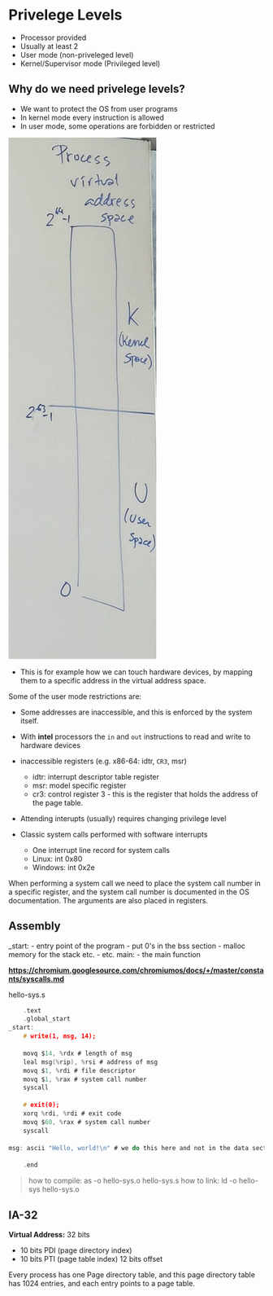 # Privelege Levels

- Processor provided
- Usually at least 2
- User mode (non-priveleged level)
- Kernel/Supervisor mode (Privileged level)

## Why do we need privelege levels?

- We want to protect the OS from user programs
- In kernel mode every instruction is allowed
- In user mode, some operations are forbidden or restricted

![Proccess Virtual Address Space](<proccess_virtual_address_space.jpg>)

- This is for example how we can touch hardware devices, by mapping them to a specific address in the virtual address space.

Some of the user mode restrictions are:

- Some addresses are inaccessible, and this is enforced by the system itself.
- With **intel** processors the `in` and `out` instructions to read and write to hardware devices
- inaccessible registers (e.g. x86-64: idtr, `CR3`, msr)
  - idtr: interrupt descriptor table register
  - msr: model specific register
  - cr3: control register 3 - this is the register that holds the address of the page table.

- Attending interupts (usually) requires changing privilege level
- Classic system calls performed with software interrupts
  - One interrupt line record for system calls
  - Linux: int 0x80
  - Windows: int 0x2e

When performing a system call we need to place the system call number in a specific register, and the system call number is documented in the OS documentation.
The arguments are also placed in registers.

## Assembly

_start: - entry point of the program
    - put 0's in the bss section
    - malloc memory for the stack etc.
    - etc.
main: - the main function

**<https://chromium.googlesource.com/chromiumos/docs/+/master/constants/syscalls.md>**

hello-sys.s

```c
    .text
    .global_start
_start:
    # write(1, msg, 14);

    movq $14, %rdx # length of msg
    leal msg(%rip), %rsi # address of msg
    movq $1, %rdi # file descriptor
    movq $1, %rax # system call number
    syscall

    # exit(0);
    xorq %rdi, %rdi # exit code
    movq $60, %rax # system call number
    syscall

msg: ascii "Hello, world!\n" # we do this here and not in the data section because with data section we needed 4kB of memory to be allocated for the data section, and here we only need 14 bytes.

    .end
```

> how to compile: as -o hello-sys.o hello-sys.s
> how to link: ld -o hello-sys hello-sys.o

## IA-32

**Virtual Address:**
32 bits
  - 10 bits PDI (page directory index)
  - 10 bits PTI (page table index)
12 bits offset

Every process has one Page directory table, and this page directory table has 1024 entries, and each entry points to a page table.